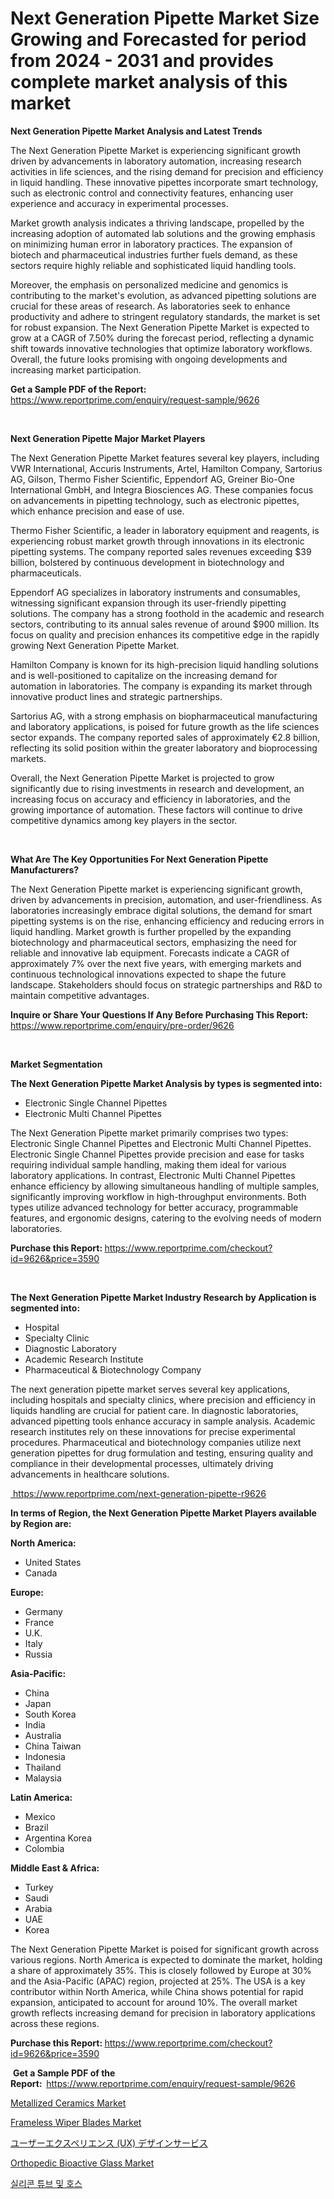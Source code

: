 <p><h1>Next Generation Pipette Market Size Growing and Forecasted for period from 2024 - 2031 and provides complete market analysis of this market</h1></p><p><strong>Next Generation Pipette Market Analysis and Latest Trends</strong></p>
<p><p>The Next Generation Pipette Market is experiencing significant growth driven by advancements in laboratory automation, increasing research activities in life sciences, and the rising demand for precision and efficiency in liquid handling. These innovative pipettes incorporate smart technology, such as electronic control and connectivity features, enhancing user experience and accuracy in experimental processes.</p><p>Market growth analysis indicates a thriving landscape, propelled by the increasing adoption of automated lab solutions and the growing emphasis on minimizing human error in laboratory practices. The expansion of biotech and pharmaceutical industries further fuels demand, as these sectors require highly reliable and sophisticated liquid handling tools. </p><p>Moreover, the emphasis on personalized medicine and genomics is contributing to the market's evolution, as advanced pipetting solutions are crucial for these areas of research. As laboratories seek to enhance productivity and adhere to stringent regulatory standards, the market is set for robust expansion. The Next Generation Pipette Market is expected to grow at a CAGR of 7.50% during the forecast period, reflecting a dynamic shift towards innovative technologies that optimize laboratory workflows. Overall, the future looks promising with ongoing developments and increasing market participation.</p></p>
<p><strong>Get a Sample PDF of the Report:&nbsp;</strong> <a href="https://www.reportprime.com/enquiry/request-sample/9626">https://www.reportprime.com/enquiry/request-sample/9626</a></p>
<p>&nbsp;</p>
<p><strong>Next Generation Pipette Major Market Players</strong></p>
<p><p>The Next Generation Pipette Market features several key players, including VWR International, Accuris Instruments, Artel, Hamilton Company, Sartorius AG, Gilson, Thermo Fisher Scientific, Eppendorf AG, Greiner Bio-One International GmbH, and Integra Biosciences AG. These companies focus on advancements in pipetting technology, such as electronic pipettes, which enhance precision and ease of use.</p><p>Thermo Fisher Scientific, a leader in laboratory equipment and reagents, is experiencing robust market growth through innovations in its electronic pipetting systems. The company reported sales revenues exceeding $39 billion, bolstered by continuous development in biotechnology and pharmaceuticals.</p><p>Eppendorf AG specializes in laboratory instruments and consumables, witnessing significant expansion through its user-friendly pipetting solutions. The company has a strong foothold in the academic and research sectors, contributing to its annual sales revenue of around $900 million. Its focus on quality and precision enhances its competitive edge in the rapidly growing Next Generation Pipette Market.</p><p>Hamilton Company is known for its high-precision liquid handling solutions and is well-positioned to capitalize on the increasing demand for automation in laboratories. The company is expanding its market through innovative product lines and strategic partnerships.</p><p>Sartorius AG, with a strong emphasis on biopharmaceutical manufacturing and laboratory applications, is poised for future growth as the life sciences sector expands. The company reported sales of approximately €2.8 billion, reflecting its solid position within the greater laboratory and bioprocessing markets.</p><p>Overall, the Next Generation Pipette Market is projected to grow significantly due to rising investments in research and development, an increasing focus on accuracy and efficiency in laboratories, and the growing importance of automation. These factors will continue to drive competitive dynamics among key players in the sector.</p></p>
<p>&nbsp;</p>
<p><strong>What Are The Key Opportunities For Next Generation Pipette Manufacturers?</strong></p>
<p><p>The Next Generation Pipette market is experiencing significant growth, driven by advancements in precision, automation, and user-friendliness. As laboratories increasingly embrace digital solutions, the demand for smart pipetting systems is on the rise, enhancing efficiency and reducing errors in liquid handling. Market growth is further propelled by the expanding biotechnology and pharmaceutical sectors, emphasizing the need for reliable and innovative lab equipment. Forecasts indicate a CAGR of approximately 7% over the next five years, with emerging markets and continuous technological innovations expected to shape the future landscape. Stakeholders should focus on strategic partnerships and R&D to maintain competitive advantages.</p></p>
<p><strong>Inquire or Share Your Questions If Any Before Purchasing This Report:</strong> <a href="https://www.reportprime.com/enquiry/pre-order/9626">https://www.reportprime.com/enquiry/pre-order/9626</a></p>
<p>&nbsp;</p>
<p><strong>Market Segmentation</strong></p>
<p><strong>The Next Generation Pipette Market Analysis by types is segmented into:</strong></p>
<p><ul><li>Electronic Single Channel Pipettes</li><li>Electronic Multi Channel Pipettes</li></ul></p>
<p><p>The Next Generation Pipette market primarily comprises two types: Electronic Single Channel Pipettes and Electronic Multi Channel Pipettes. Electronic Single Channel Pipettes provide precision and ease for tasks requiring individual sample handling, making them ideal for various laboratory applications. In contrast, Electronic Multi Channel Pipettes enhance efficiency by allowing simultaneous handling of multiple samples, significantly improving workflow in high-throughput environments. Both types utilize advanced technology for better accuracy, programmable features, and ergonomic designs, catering to the evolving needs of modern laboratories.</p></p>
<p><strong>Purchase this Report:&nbsp;</strong><a href="https://www.reportprime.com/checkout?id=9626&price=3590">https://www.reportprime.com/checkout?id=9626&price=3590</a></p>
<p>&nbsp;</p>
<p><strong>The Next Generation Pipette Market Industry Research by Application is segmented into:</strong></p>
<p><ul><li>Hospital</li><li>Specialty Clinic</li><li>Diagnostic Laboratory</li><li>Academic Research Institute</li><li>Pharmaceutical & Biotechnology Company</li></ul></p>
<p><p>The next generation pipette market serves several key applications, including hospitals and specialty clinics, where precision and efficiency in liquids handling are crucial for patient care. In diagnostic laboratories, advanced pipetting tools enhance accuracy in sample analysis. Academic research institutes rely on these innovations for precise experimental procedures. Pharmaceutical and biotechnology companies utilize next generation pipettes for drug formulation and testing, ensuring quality and compliance in their developmental processes, ultimately driving advancements in healthcare solutions.</p></p>
<p><a href="https://www.reportprime.com/next-generation-pipette-r9626">&nbsp;https://www.reportprime.com/next-generation-pipette-r9626</a></p>
<p><strong>In terms of Region, the Next Generation Pipette Market Players available by Region are:</strong></p>
<p>
    <p> <strong> North America: </strong>
        <ul>
            <li>United States</li>
            <li>Canada</li>
        </ul>
        </p> 
    <p> <strong> Europe: </strong>
        <ul>
            <li>Germany</li>
            <li>France</li>
            <li>U.K.</li>
            <li>Italy</li>
            <li>Russia</li>
        </ul>
        </p> 
    <p> <strong> Asia-Pacific: </strong>
        <ul>
            <li>China</li>
            <li>Japan</li>
            <li>South Korea</li>
            <li>India</li>
            <li>Australia</li>
            <li>China Taiwan</li>
            <li>Indonesia</li>
            <li>Thailand</li>
            <li>Malaysia</li>
        </ul>
        </p> 
    <p> <strong> Latin America: </strong>
        <ul>
            <li>Mexico</li>
            <li>Brazil</li>
            <li>Argentina Korea</li>
            <li>Colombia</li>
        </ul>
        </p> 
    <p> <strong> Middle East & Africa: </strong>
        <ul>
            <li>Turkey</li>
            <li>Saudi</li>
            <li>Arabia</li>
            <li>UAE</li>
            <li>Korea</li>
        </ul>
    </p>
    </p>
<p><p>The Next Generation Pipette Market is poised for significant growth across various regions. North America is expected to dominate the market, holding a share of approximately 35%. This is closely followed by Europe at 30% and the Asia-Pacific (APAC) region, projected at 25%. The USA is a key contributor within North America, while China shows potential for rapid expansion, anticipated to account for around 10%. The overall market growth reflects increasing demand for precision in laboratory applications across these regions.</p></p>
<p><strong>Purchase this Report: </strong><a href="https://www.reportprime.com/checkout?id=9626&price=3590">https://www.reportprime.com/checkout?id=9626&price=3590</a></p>
<p>&nbsp;<strong>Get a Sample PDF of the Report:&nbsp;&nbsp;</strong><a href="https://www.reportprime.com/enquiry/request-sample/9626">https://www.reportprime.com/enquiry/request-sample/9626</a></p>
<p><strong></strong></p>
<p><p><a href="https://www.linkedin.com/pulse/analyzing-key-drivers-metallized-ceramics-market-trends-future-unknf?trackingId=oUQeiATMQf6xmE1Jpe7eOg%3D%3D">Metallized Ceramics Market</a></p><p><a href="https://issuu.com/reportprime-2/docs/frameless-wiper-blades-market-size-_81c79572260640">Frameless Wiper Blades Market</a></p><p><a href="https://medium.com/@jasminebabez/user-experience-ux-design-services-market-%E3%81%AF-%E3%82%B3%E3%82%B9%E3%83%88%E7%AE%A1%E7%90%86%E3%81%A8%E5%8A%B9%E7%8E%87%E5%90%91%E4%B8%8A%E3%82%92%E5%84%AA%E5%85%88%E3%81%97%E3%81%BE%E3%81%99-%E3%81%95%E3%82%89%E3%81%AB-%E5%A0%B1%E5%91%8A%E6%9B%B8%E3%81%AF%E5%B8%82%E5%A0%B4%E3%81%AE%E9%9C%80%E8%A6%81%E9%9D%A2%E3%81%A8%E4%BE%9B%E7%B5%A6%E9%9D%A2%E3%81%AE%E4%B8%A1%E6%96%B9%E3%82%92%E3%82%AB%E3%83%90%E3%83%BC%E3%81%97%E3%81%A6%E3%81%84%E3%81%BE%E3%81%99-43c364300002">ユーザーエクスペリエンス (UX) デザインサービス</a></p><p><a href="https://github.com/CliffMedina6/Market-Research-Report-List-6/blob/main/orthopedic-bioactive-glass-market.md">Orthopedic Bioactive Glass Market</a></p><p><a href="https://medium.com/@alex_holland_/%EC%84%B8%EA%B3%84-silicone-tubing-and-hose-market-%EC%9D%80-2024%EC%97%90%EC%84%9C-2031%EB%A1%9C-%EC%97%B0%ED%8F%89%EA%B7%A0-%EC%A6%9D%EA%B0%80%EC%9C%A8%EC%9D%84-%EB%B3%B4%EC%9D%BC-%EA%B2%83%EC%9C%BC%EB%A1%9C-%EC%98%88%EC%83%81%EB%90%A9%EB%8B%88%EB%8B%A4-27e5ec1242ba">실리콘 튜브 및 호스</a></p></p>